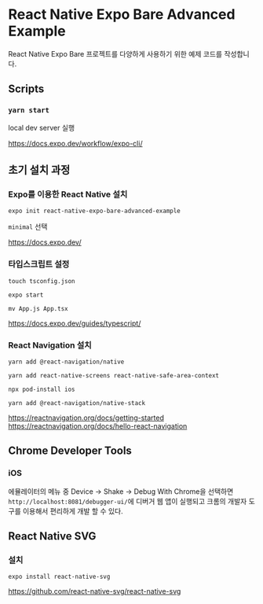 # React Native Expo Bare Advanced Example

React Native Expo Bare 프로젝트를 다양하게 사용하기 위한 예제 코드를 작성합니다.

## Scripts

### `yarn start`

local dev server 실행

https://docs.expo.dev/workflow/expo-cli/

## 초기 설치 과정

### Expo를 이용한 React Native 설치

`expo init react-native-expo-bare-advanced-example`

`minimal` 선택

https://docs.expo.dev/

### 타입스크립트 설정

`touch tsconfig.json`

`expo start`

`mv App.js App.tsx`

https://docs.expo.dev/guides/typescript/

### React Navigation 설치

`yarn add @react-navigation/native`

`yarn add react-native-screens react-native-safe-area-context`

`npx pod-install ios`

`yarn add @react-navigation/native-stack`

https://reactnavigation.org/docs/getting-started
https://reactnavigation.org/docs/hello-react-navigation

## Chrome Developer Tools

### iOS

에뮬레이터의 메뉴 중 Device -> Shake -> Debug With Chrome을 선택하면 `http://localhost:8081/debugger-ui/`에 디버거 웹 앱이 실행되고 크롬의 개발자 도구를 이용해서 편리하게 개발 할 수 있다.

## React Native SVG

### 설치

`expo install react-native-svg`

https://github.com/react-native-svg/react-native-svg
